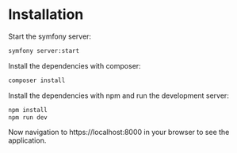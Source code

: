 # Installation

Start the symfony server:
```bash
symfony server:start
```

Install the dependencies with composer:
```bash
composer install
```

Install the dependencies with npm and run the development server:
```bash
npm install
npm run dev
```

Now navigation to https://localhost:8000 in your browser to see the application.
